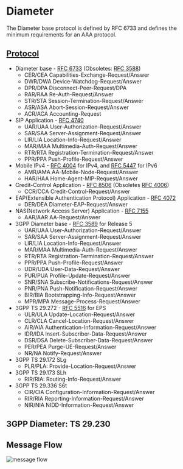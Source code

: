 # Diameter
The Diameter base protocol is defined by RFC 6733 and defines the minimum requirements for an AAA protocol. 

## [Protocol](https://en.wikipedia.org/wiki/Diameter_(protocol))
- Diameter base - [RFC 6733](https://tools.ietf.org/html/rfc6733) (Obsoletes: [RFC 3588](https://tools.ietf.org/html/rfc3588))
    - CER/CEA  Capabilities-Exchange-Request/Answer  	
    - DWR/DWA  Device-Watchdog-Request/Answer	
    - DPR/DPA  Disconnect-Peer-Request/DPA
    - RAR/RAA  Re-Auth-Request/Answer
    - STR/STA  Session-Termination-Request/Answer
    - ASR/ASA  Abort-Session-Request/Answer
    - ACR/ACA  Accounting-Request
- SIP Application - [RFC 4740](https://tools.ietf.org/html/rfc4740)
    - UAR/UAA  User-Authorization-Request/Answer
    - SAR/SAA  Server-Assignment-Request/Answer
    - LIR/LIA  Location-Info-Request/Answer
    - MAR/MAA  Multimedia-Auth-Request/Answer
    - RTR/RTA  Registration-Termination-Request/Answer
    - PPR/PPA  Push-Profile-Request/Answer
- Mobile IPv4 - [RFC 4004](https://tools.ietf.org/html/rfc4004) for IPv4, and [RFC 5447](https://tools.ietf.org/html/rfc5447) for IPv6
    - AMR/AMA  AA-Mobile-Node-Request/Answer	
    - HAR/HAA  Home-Agent-MIP-Request/Answer
- Credit-Control Application - [RFC 8506](https://tools.ietf.org/html/rfc8506) (Obsoletes [RFC 4006](https://tools.ietf.org/html/rfc4006))
    - CCR/CCA  Credit-Control-Request/Answer	
- EAP(Extensible Authentication Protocol) Application - [RFC 4072](https://tools.ietf.org/html/rfc4072)
    - DER/DEA  Diameter-EAP-Request/Answer
- NAS(Network Access Server) Application - [RFC 7155](https://tools.ietf.org/html/rfc7155)
    - AAR/AAR  AA-Request/Answer
- 3GPP Diameter base - [RFC 3589](https://tools.ietf.org/html/rfc3589) for Release 5
    - UAR/UAA  User-Authorization-Request/Answer
    - SAR/SAA  Server-Assignment-Request/Answer
    - LIR/LIA  Location-Info-Request/Answer
    - MAR/MAA  Multimedia-Auth-Request/Answer
    - RTR/RTA  Registration-Termination-Request/Answer
    - PPR/PPA  Push-Profile-Request/Answer
    - UDR/UDA  User-Data-Request/Answer
    - PUR/PUA  Profile-Update-Request/Answer
    - SNR/SNA  Subscribe-Notifications-Request/Answer
    - PNR/PNA  Push-Notification-Request/Answer
    - BIR/BIA  Bootstrapping-Info-Request/Answer
    - MPR/MPA  Message-Process-Request/Answer
- 3GPP TS 29.272 - [RFC 5516](https://tools.ietf.org/html/rfc5516) for EPS
    - ULR/ULA  Update-Location-Request/Answer
    - CLR/CLA  Cancel-Location-Request/Answer
    - AIR/AIA  Authentication-Information-Request/Answer
    - IDR/IDA  Insert-Subscriber-Data-Request/Answer
    - DSR/DSA  Delete-Subscriber-Data-Request/Answer
    - PER/PEA  Purge-UE-Request/Answer
    - NR/NA    Notify-Request/Answer
- 3GPP TS 29.172 SLg
    - PLR/PLA: Provide-Location-Request/Answer
- 3GPP TS 29.173 SLh
    - RIR/RIA: Routing-Info-Request/Answer
- 3GPP TS 29.336 S6t
    - CIR/CIA  Configuration-Information-Request/Answer
    - RIR/RIA  Reporting-Information-Request/Answer
    - NIR/NIA  NIDD-Information-Request/Answer
    
## 3GPP Diameter: TS 29.230

## Message Flow 
![message flow](https://en.wikipedia.org/wiki/File:Diameter_message_flow.png)
